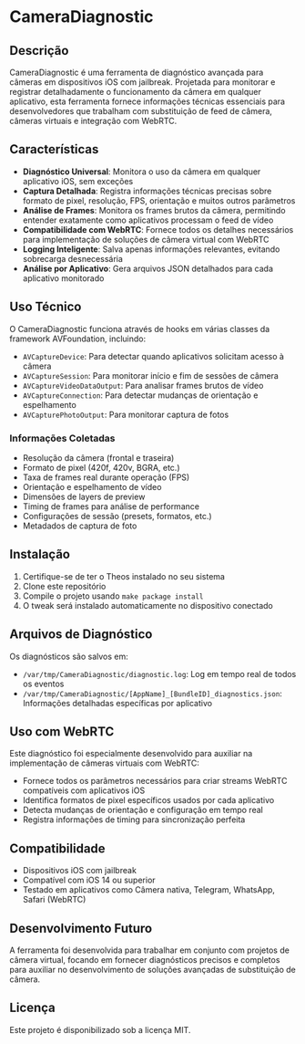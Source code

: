 # CameraDiagnostic

## Descrição

CameraDiagnostic é uma ferramenta de diagnóstico avançada para câmeras em dispositivos iOS com jailbreak. Projetada para monitorar e registrar detalhadamente o funcionamento da câmera em qualquer aplicativo, esta ferramenta fornece informações técnicas essenciais para desenvolvedores que trabalham com substituição de feed de câmera, câmeras virtuais e integração com WebRTC.

## Características

- **Diagnóstico Universal**: Monitora o uso da câmera em qualquer aplicativo iOS, sem exceções
- **Captura Detalhada**: Registra informações técnicas precisas sobre formato de pixel, resolução, FPS, orientação e muitos outros parâmetros
- **Análise de Frames**: Monitora os frames brutos da câmera, permitindo entender exatamente como aplicativos processam o feed de vídeo
- **Compatibilidade com WebRTC**: Fornece todos os detalhes necessários para implementação de soluções de câmera virtual com WebRTC
- **Logging Inteligente**: Salva apenas informações relevantes, evitando sobrecarga desnecessária
- **Análise por Aplicativo**: Gera arquivos JSON detalhados para cada aplicativo monitorado

## Uso Técnico

O CameraDiagnostic funciona através de hooks em várias classes da framework AVFoundation, incluindo:

- `AVCaptureDevice`: Para detectar quando aplicativos solicitam acesso à câmera
- `AVCaptureSession`: Para monitorar início e fim de sessões de câmera
- `AVCaptureVideoDataOutput`: Para analisar frames brutos de vídeo
- `AVCaptureConnection`: Para detectar mudanças de orientação e espelhamento
- `AVCapturePhotoOutput`: Para monitorar captura de fotos

### Informações Coletadas

- Resolução da câmera (frontal e traseira)
- Formato de pixel (420f, 420v, BGRA, etc.)
- Taxa de frames real durante operação (FPS)
- Orientação e espelhamento de vídeo
- Dimensões de layers de preview
- Timing de frames para análise de performance
- Configurações de sessão (presets, formatos, etc.)
- Metadados de captura de foto

## Instalação

1. Certifique-se de ter o Theos instalado no seu sistema
2. Clone este repositório
3. Compile o projeto usando `make package install`
4. O tweak será instalado automaticamente no dispositivo conectado

## Arquivos de Diagnóstico

Os diagnósticos são salvos em:
- `/var/tmp/CameraDiagnostic/diagnostic.log`: Log em tempo real de todos os eventos
- `/var/tmp/CameraDiagnostic/[AppName]_[BundleID]_diagnostics.json`: Informações detalhadas específicas por aplicativo

## Uso com WebRTC

Este diagnóstico foi especialmente desenvolvido para auxiliar na implementação de câmeras virtuais com WebRTC:

- Fornece todos os parâmetros necessários para criar streams WebRTC compatíveis com aplicativos iOS
- Identifica formatos de pixel específicos usados por cada aplicativo
- Detecta mudanças de orientação e configuração em tempo real
- Registra informações de timing para sincronização perfeita

## Compatibilidade

- Dispositivos iOS com jailbreak
- Compatível com iOS 14 ou superior
- Testado em aplicativos como Câmera nativa, Telegram, WhatsApp, Safari (WebRTC)

## Desenvolvimento Futuro

A ferramenta foi desenvolvida para trabalhar em conjunto com projetos de câmera virtual, focando em fornecer diagnósticos precisos e completos para auxiliar no desenvolvimento de soluções avançadas de substituição de câmera.

## Licença

Este projeto é disponibilizado sob a licença MIT.
